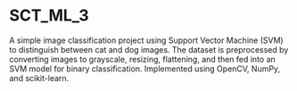 # SCT_ML_3
A simple image classification project using Support Vector Machine (SVM) to distinguish between cat and dog images. The dataset is preprocessed by converting images to grayscale, resizing, flattening, and then fed into an SVM model for binary classification. Implemented using OpenCV, NumPy, and scikit-learn.
